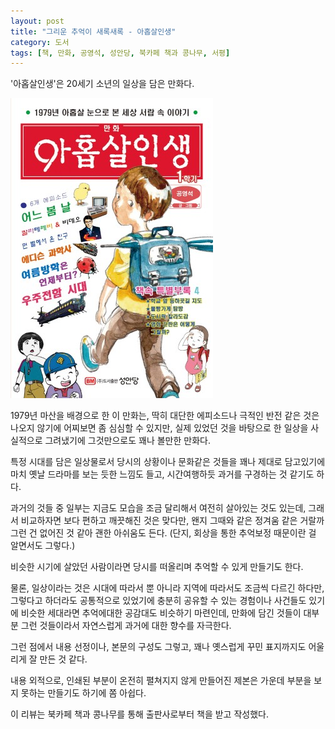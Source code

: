 ```yaml
---
layout: post
title: "그리운 추억이 새록새록 - 아홉살인생"
category: 도서
tags: [책, 만화, 공영석, 성안당, 북카페 책과 콩나무, 서평]
---
```


'아홉살인생'은
20세기 소년의 일상을 담은 만화다.

![표지](/images/nine-year-old-life-comic-book-h480.jpg)

1979년 마산을 배경으로 한 이 만화는,
딱히 대단한 에피소드나 극적인 반전 같은 것은 나오지 않기에 어찌보면 좀 심심할 수 있지만,
실제 있었던 것을 바탕으로 한 일상을 사실적으로 그려냈기에
그것만으로도 꽤나 볼만한 만화다.

특정 시대를 담은 일상물로서
당시의 상황이나 문화같은 것들을 꽤나 제대로 담고있기에
마치 옛날 드라마를 보는 듯한 느낌도 들고,
시간여행하듯 과거를 구경하는 것 같기도 하다.

과거의 것들 중 일부는 지금도 모습을 조금 달리해서 여전히 살아있는 것도 있는데,
그래서 비교하자면 보다 편하고 깨끗해진 것은 맞다만,
왠지 그때와 같은 정겨움 같은 거랄까 그런 건 없어진 것 같아 괜한 아쉬움도 든다.
(단지, 회상을 통한 추억보정 때문이란 걸 알면서도 그렇다.)

비슷한 시기에 살았던 사람이라면
당시를 떠올리며 추억할 수 있게 만들기도 한다.

물론, 일상이라는 것은 시대에 따라서 뿐 아니라 지역에 따라서도 조금씩 다르긴 하다만,
그렇다고 하더라도 공통적으로 있었기에 충분히 공유할 수 있는 경험이나 사건들도 있기에 비슷한 세대라면 추억에대한 공감대도 비슷하기 마련인데,
만화에 담긴 것들이 대부분 그런 것들이라서
자연스럽게 과거에 대한 향수를 자극한다.

그런 점에서 내용 선정이나, 본문의 구성도 그렇고,
꽤나 옛스럽게 꾸민 표지까지도 어울리게 잘 만든 것 같다.

내용 외적으로,
인쇄된 부분이 온전히 펼쳐지지 않게 만들어진 제본은
가운데 부분을 보지 못하는 만들기도 하기에 쫌 아쉽다.



<div class="im im-info">
이 리뷰는 북카페 책과 콩나무를 통해 출판사로부터 책을 받고 작성했다.
</div>
